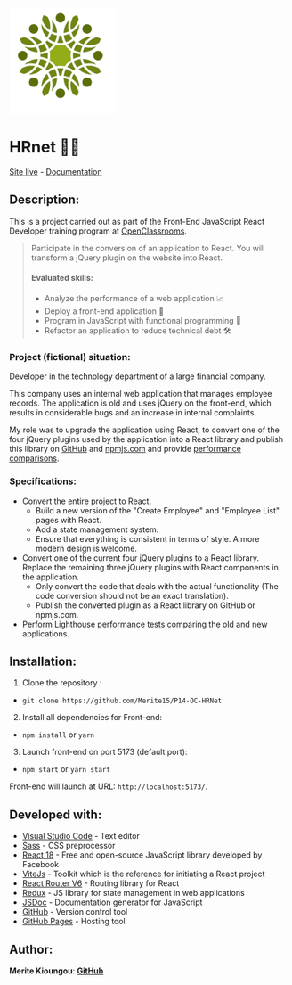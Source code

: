 ![HRnet](/public/logo192.png)

# HRnet 👥💼

[Site live](https://google.com/) - [Documentation](https://google.com/) 

## Description:

This is a project carried out as part of the Front-End JavaScript React Developer training program at [OpenClassrooms](https://openclassrooms.com/en/paths/517-javascript-react-developer).

> Participate in the conversion of an application to React. You will transform a jQuery plugin on the website into React.
>
> #### Evaluated skills:
>
> -   Analyze the performance of a web application 📈
> -   Deploy a front-end application 🚀
> -   Program in JavaScript with functional programming 🤖
> -   Refactor an application to reduce technical debt 🛠️

### Project (fictional) situation:

Developer in the technology department of a large financial company.

This company uses an internal web application that manages employee records. The application is old and uses jQuery on the front-end, which results in considerable bugs and an increase in internal complaints.

My role was to upgrade the application using React, to convert one of the four jQuery plugins used by the application into a React library and publish this library on [GitHub](https://github.com/Merite15/P14-OC-Modal-Library) and [npmjs.com](https://www.npmjs.com/package/vite-react-modal) and provide [performance comparisons](/lighthouse-repport).

### Specifications:

-   Convert the entire project to React.
    -   Build a new version of the "Create Employee" and "Employee List" pages with React.
    -   Add a state management system.
    -   Ensure that everything is consistent in terms of style. A more modern design is welcome.
-   Convert one of the current four jQuery plugins to a React library. Replace the remaining three jQuery plugins with React components in the application.
    -   Only convert the code that deals with the actual functionality (The code conversion should not be an exact translation).
    -   Publish the converted plugin as a React library on GitHub or npmjs.com.
-   Perform Lighthouse performance tests comparing the old and new applications.

## Installation:

1. Clone the repository :

-   `git clone https://github.com/Merite15/P14-OC-HRNet`

2. Install all dependencies for Front-end:

-   `npm install` or `yarn`

3. Launch front-end on port 5173 (default port):

-   `npm start` or `yarn start`

Front-end will launch at URL:
`http://localhost:5173/`.

## Developed with:

-   [Visual Studio Code](https://code.visualstudio.com/) - Text editor
-   [Sass](https://sass-lang.com/) - CSS preprocessor
-   [React 18](https://reactjs.org/) - Free and open-source JavaScript library developed by Facebook
-   [ViteJs](https://https://vitejs.dev//) - Toolkit which is the reference for initiating a React project
-   [React Router V6](https://reactrouter.com/) - Routing library for React
-   [Redux](https://redux.js.org/) - JS library for state management in web applications
-   [JSDoc](https://jsdoc.app/) - Documentation generator for JavaScript
-   [GitHub](https://github.com/) - Version control tool
-   [GitHub Pages](https://vercel.com/) - Hosting tool

## Author:

**Merite Kioungou**: [**GitHub**](https://github.com/merite15/)